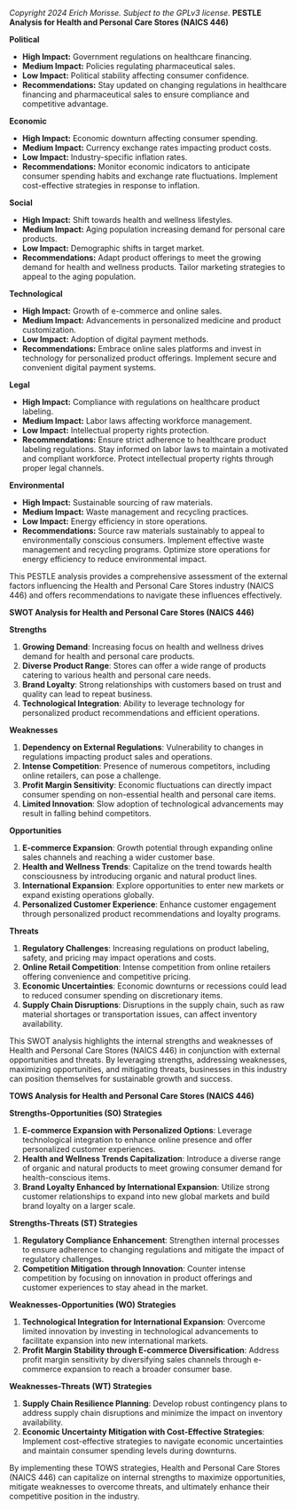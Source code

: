 *Copyright 2024 Erich Morisse.  Subject to the GPLv3 license.*
**PESTLE Analysis for Health and Personal Care Stores (NAICS 446)**

**Political**
- **High Impact:** Government regulations on healthcare financing.
- **Medium Impact:** Policies regulating pharmaceutical sales.
- **Low Impact:** Political stability affecting consumer confidence.
- **Recommendations:** Stay updated on changing regulations in healthcare financing and pharmaceutical sales to ensure compliance and competitive advantage.

**Economic**
- **High Impact:** Economic downturn affecting consumer spending.
- **Medium Impact:** Currency exchange rates impacting product costs.
- **Low Impact:** Industry-specific inflation rates.
- **Recommendations:** Monitor economic indicators to anticipate consumer spending habits and exchange rate fluctuations. Implement cost-effective strategies in response to inflation.

**Social**
- **High Impact:** Shift towards health and wellness lifestyles.
- **Medium Impact:** Aging population increasing demand for personal care products.
- **Low Impact:** Demographic shifts in target market.
- **Recommendations:** Adapt product offerings to meet the growing demand for health and wellness products. Tailor marketing strategies to appeal to the aging population.

**Technological**
- **High Impact:** Growth of e-commerce and online sales.
- **Medium Impact:** Advancements in personalized medicine and product customization.
- **Low Impact:** Adoption of digital payment methods.
- **Recommendations:** Embrace online sales platforms and invest in technology for personalized product offerings. Implement secure and convenient digital payment systems.

**Legal**
- **High Impact:** Compliance with regulations on healthcare product labeling.
- **Medium Impact:** Labor laws affecting workforce management.
- **Low Impact:** Intellectual property rights protection.
- **Recommendations:** Ensure strict adherence to healthcare product labeling regulations. Stay informed on labor laws to maintain a motivated and compliant workforce. Protect intellectual property rights through proper legal channels.

**Environmental**
- **High Impact:** Sustainable sourcing of raw materials.
- **Medium Impact:** Waste management and recycling practices.
- **Low Impact:** Energy efficiency in store operations.
- **Recommendations:** Source raw materials sustainably to appeal to environmentally conscious consumers. Implement effective waste management and recycling programs. Optimize store operations for energy efficiency to reduce environmental impact.

This PESTLE analysis provides a comprehensive assessment of the external factors influencing the Health and Personal Care Stores industry (NAICS 446) and offers recommendations to navigate these influences effectively.

**SWOT Analysis for Health and Personal Care Stores (NAICS 446)**

**Strengths**
1. **Growing Demand**: Increasing focus on health and wellness drives demand for health and personal care products.
2. **Diverse Product Range**: Stores can offer a wide range of products catering to various health and personal care needs.
3. **Brand Loyalty**: Strong relationships with customers based on trust and quality can lead to repeat business.
4. **Technological Integration**: Ability to leverage technology for personalized product recommendations and efficient operations.

**Weaknesses**
1. **Dependency on External Regulations**: Vulnerability to changes in regulations impacting product sales and operations.
2. **Intense Competition**: Presence of numerous competitors, including online retailers, can pose a challenge.
3. **Profit Margin Sensitivity**: Economic fluctuations can directly impact consumer spending on non-essential health and personal care items.
4. **Limited Innovation**: Slow adoption of technological advancements may result in falling behind competitors.

**Opportunities**
1. **E-commerce Expansion**: Growth potential through expanding online sales channels and reaching a wider customer base.
2. **Health and Wellness Trends**: Capitalize on the trend towards health consciousness by introducing organic and natural product lines.
3. **International Expansion**: Explore opportunities to enter new markets or expand existing operations globally.
4. **Personalized Customer Experience**: Enhance customer engagement through personalized product recommendations and loyalty programs.

**Threats**
1. **Regulatory Challenges**: Increasing regulations on product labeling, safety, and pricing may impact operations and costs.
2. **Online Retail Competition**: Intense competition from online retailers offering convenience and competitive pricing.
3. **Economic Uncertainties**: Economic downturns or recessions could lead to reduced consumer spending on discretionary items.
4. **Supply Chain Disruptions**: Disruptions in the supply chain, such as raw material shortages or transportation issues, can affect inventory availability.

This SWOT analysis highlights the internal strengths and weaknesses of Health and Personal Care Stores (NAICS 446) in conjunction with external opportunities and threats. By leveraging strengths, addressing weaknesses, maximizing opportunities, and mitigating threats, businesses in this industry can position themselves for sustainable growth and success.

**TOWS Analysis for Health and Personal Care Stores (NAICS 446)**

**Strengths-Opportunities (SO) Strategies**
1. **E-commerce Expansion with Personalized Options**: Leverage technological integration to enhance online presence and offer personalized customer experiences.
2. **Health and Wellness Trends Capitalization**: Introduce a diverse range of organic and natural products to meet growing consumer demand for health-conscious items.
3. **Brand Loyalty Enhanced by International Expansion**: Utilize strong customer relationships to expand into new global markets and build brand loyalty on a larger scale.

**Strengths-Threats (ST) Strategies**
1. **Regulatory Compliance Enhancement**: Strengthen internal processes to ensure adherence to changing regulations and mitigate the impact of regulatory challenges.
2. **Competition Mitigation through Innovation**: Counter intense competition by focusing on innovation in product offerings and customer experiences to stay ahead in the market.

**Weaknesses-Opportunities (WO) Strategies**
1. **Technological Integration for International Expansion**: Overcome limited innovation by investing in technological advancements to facilitate expansion into new international markets.
2. **Profit Margin Stability through E-commerce Diversification**: Address profit margin sensitivity by diversifying sales channels through e-commerce expansion to reach a broader consumer base.

**Weaknesses-Threats (WT) Strategies**
1. **Supply Chain Resilience Planning**: Develop robust contingency plans to address supply chain disruptions and minimize the impact on inventory availability.
2. **Economic Uncertainty Mitigation with Cost-Effective Strategies**: Implement cost-effective strategies to navigate economic uncertainties and maintain consumer spending levels during downturns.

By implementing these TOWS strategies, Health and Personal Care Stores (NAICS 446) can capitalize on internal strengths to maximize opportunities, mitigate weaknesses to overcome threats, and ultimately enhance their competitive position in the industry.

